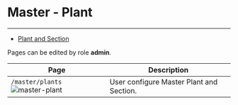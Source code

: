 # Master - Plant

---

- [Plant and Section](#plant-table)

Pages can be edited by role **admin**.

| Page                                                                                                           | Description                              |
| -------------------------------------------------------------------------------------------------------------- | ---------------------------------------- |
| <a name="plant-table"></a>`/master/plants`![master-plant](/images/docs/Master/master-plant.png 'Master Plant') | User configure Master Plant and Section. |

